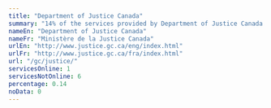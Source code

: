 ```yaml
---
title: "Department of Justice Canada"
summary: "14% of the services provided by Department of Justice Canada are available end-to-end online. 1 are available online, and 6 are not available online."
nameEn: "Department of Justice Canada"
nameFr: "Ministère de la Justice Canada"
urlEn: "http://www.justice.gc.ca/eng/index.html"
urlFr: "http://www.justice.gc.ca/fra/index.html"
url: "/gc/justice/"
servicesOnline: 1
servicesNotOnline: 6
percentage: 0.14
noData: 0
---
```

